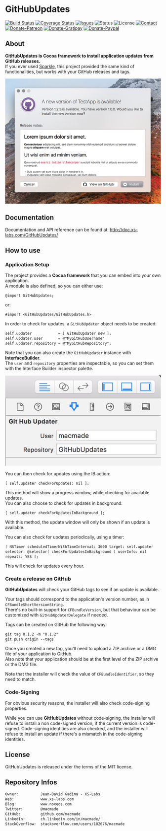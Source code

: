 GitHubUpdates
=============

[![Build Status](https://img.shields.io/travis/macmade/GitHubUpdates.svg?branch=master&style=flat)](https://travis-ci.org/macmade/GitHubUpdates)
[![Coverage Status](https://img.shields.io/coveralls/macmade/GitHubUpdates.svg?branch=master&style=flat)](https://coveralls.io/r/macmade/GitHubUpdates?branch=master)
[![Issues](http://img.shields.io/github/issues/macmade/GitHubUpdates.svg?style=flat)](https://github.com/macmade/GitHubUpdates/issues)
![Status](https://img.shields.io/badge/status-active-brightgreen.svg?style=flat)
![License](https://img.shields.io/badge/license-mit-brightgreen.svg?style=flat)
[![Contact](https://img.shields.io/badge/contact-@macmade-blue.svg?style=flat)](https://twitter.com/macmade)  
[![Donate-Patreon](https://img.shields.io/badge/donate-patreon-yellow.svg?style=flat)](https://patreon.com/macmade)
[![Donate-Gratipay](https://img.shields.io/badge/donate-gratipay-yellow.svg?style=flat)](https://www.gratipay.com/macmade)
[![Donate-Paypal](https://img.shields.io/badge/donate-paypal-yellow.svg?style=flat)](https://paypal.me/xslabs)

About
-----

**GitHubUpdates is Cocoa framework to install application updates from GitHub releases.**  
If you ever used [Sparkle](https://github.com/sparkle-project/Sparkle), this project provided the same kind of functionalities, but works with your GitHub releases and tags.

![Update](Assets/Update.png "Update")

Documentation
-------------

Documentation and API reference can be found at: http://doc.xs-labs.com/GitHubUpdates/

How to use
----------

### Application Setup

The project provides a **Cocoa framework** that you can embed into your own application.  
A module is also defined, so you can either use:

    @import GitHubUpdates;
    
or:

    #import <GitHubUpdates/GitHubUpdates.h>

In order to check for updates, a `GitHubUpdater` object needs to be created:

    self.updater            = [ GitHubUpdater new ];
    self.updater.user       = @"MyGitHubUsername" 
    self.updater.repository = @"MyGitHubRepository";

Note that you can also create the `GitHubUpdater` instance with **InterfaceBuilder**.  
The `user` and `repository` properties are inspectable, so you can set them with the Interface Builder inspector palette.

![IB](Assets/IB.png "IB")

You can then check for updates using the IB action:

    [ self.updater checkForUpdates: nil ];

This method will show a progress window, while checking for available updates.  
You can also choose to check for updates in background:

    [ self.updater checkForUpdatesInBackground ];

With this method, the update window will only be shown if an update is available.

You can also check for updates periodically, using a timer:

    [ NSTimer scheduledTimerWithTimeInterval: 3600 target: self.updater selector: @selector( checkForUpdatesInBackground ) userInfo: nil repeats: YES ];
    
This will check for updates every hour.

### Create a release on GitHub

**GitHubUpdates** will check your GitHub tags to see if an update is available.

Your tags should correspond to the application's version number, as in `CFBundleShortVersionString`.  
There's no built-in support for `CFBundleVersion`, but that behaviour can be customized with `GitHubUpdaterDelegate` if needed.

Tags can be created on GitHub the following way:

    git tag 0.1.2 -m "0.1.2"
    git push origin --tags

Once you created a new tag, you'll need to upload a ZIP archive or a DMG file of your application to GitHub.  
Also note that your application should be at the first level of the ZIP archive or the DMG file.

Note that the installer will check the value of `CFBundleIdentifier`, so they need to match.

### Code-Signing

For obvious security reasons, the installer will also check code-signing properties.

While you can use **GitHubUpdates** without code-signing, the installer will refuse to install a non code-signed version, if the current version is code-signed.
Code-signing identities are also checked, and the installer will refuse to install an update if there's a mismatch in the code-signing identities.

License
-------

GitHubUpdates is released under the terms of the MIT license.

Repository Infos
----------------

    Owner:          Jean-David Gadina - XS-Labs
    Web:            www.xs-labs.com
    Blog:           www.noxeos.com
    Twitter:        @macmade
    GitHub:         github.com/macmade
    LinkedIn:       ch.linkedin.com/in/macmade/
    StackOverflow:  stackoverflow.com/users/182676/macmade
